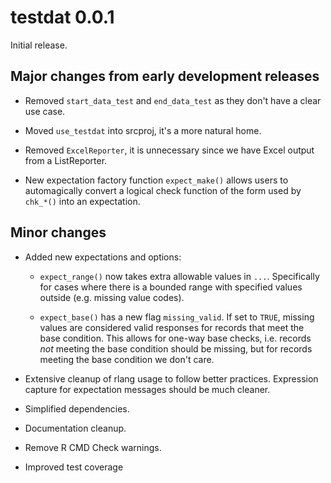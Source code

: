 # testdat 0.0.1

Initial release.

## Major changes from early development releases

* Removed `start_data_test` and `end_data_test` as they don't have a clear use case.

* Moved `use_testdat` into srcproj, it's a more natural home.

* Removed `ExcelReporter`, it is unnecessary since we have Excel output from a ListReporter.

* New expectation factory function `expect_make()` allows users to automagically convert a logical check function of the form used by `chk_*()` into an expectation.

## Minor changes

* Added new expectations and options:

  * `expect_range()` now takes extra allowable values in `...`. Specifically for cases where there is a bounded range with specified values outside (e.g. missing value codes).

  * `expect_base()` has a new flag `missing_valid`. If set to `TRUE`, missing values are considered valid responses for records that meet the base condition. This allows for one-way base checks, i.e. records *not* meeting the base condition should be missing, but for records meeting the base condition we don't care.

* Extensive cleanup of rlang usage to follow better practices. Expression capture for expectation messages should be much cleaner.

* Simplified dependencies.

* Documentation cleanup.

* Remove R CMD Check warnings.

* Improved test coverage
